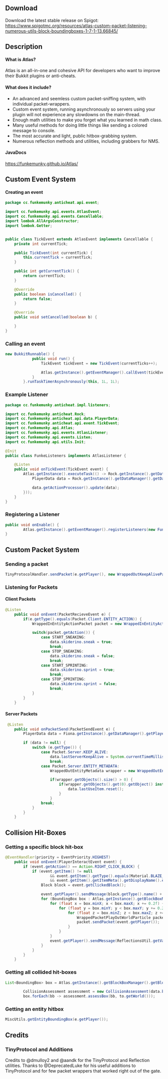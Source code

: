 ## Download
Download the latest stable release on Spigot: https://www.spigotmc.org/resources/atlas-custom-packet-listening-numerous-utils-block-boundingboxes-1-7-1-13.66845/

## Description
#### What is Atlas?
Atlas is an all-in-one and cohesive API for developers who want to improve their Bukkit plugins or anti-cheats.

#### What does it include?

* An advanced and seemless custom packet-sniffing system, with individual packet-wrappers.
* Custom event system, running asynchronously so servers using your plugin will not experience any slowdowns on the main-thread.
* Enough math utilities to make you forget what you learned in math class.
* Many useful methods for doing little things like sending a colored message to console.
* The most accurate and light, public hitbox-grabbing system.
* Numerous reflection methods and utilities, including grabbers for NMS.

#### JavaDocs
https://funkemunky.github.io/Atlas/

## Custom Event System

#### Creating an event
```java
package cc.funkemunky.anticheat.api.event;

import cc.funkemunky.api.events.AtlasEvent;
import cc.funkemunky.api.events.Cancellable;
import lombok.AllArgsConstructor;
import lombok.Getter;


public class TickEvent extends AtlasEvent implements Cancellable {
    private int currentTick;

    public TickEvent(int currentTick) {
        this.currentTick = currentTick;
    }

    public int getCurrentTick() {
        return currentTick;
    }

    @Override
    public boolean isCancelled() {
        return false;
    }

    @Override
    public void setCancelled(boolean b) {

    }
}

```

### Calling an event
```java
new BukkitRunnable() {
            public void run() {
                TickEvent tickEvent = new TickEvent(currentTicks++);

                Atlas.getInstance().getEventManager().callEvent(tickEvent);
            }
        }.runTaskTimerAsynchronously(this, 1L, 1L);
```

### Example Listener
```java
package cc.funkemunky.anticheat.impl.listeners;

import cc.funkemunky.anticheat.Rock;
import cc.funkemunky.anticheat.api.data.PlayerData;
import cc.funkemunky.anticheat.api.event.TickEvent;
import cc.funkemunky.api.Atlas;
import cc.funkemunky.api.events.AtlasListener;
import cc.funkemunky.api.events.Listen;
import cc.funkemunky.api.utils.Init;

@Init
public class FunkeListeners implements AtlasListener {

    @Listen
    public void onTickEvent(TickEvent event) {
        Atlas.getInstance().executeTask(() -> Rock.getInstance().getDataManager().getDataObjects().keySet().forEach(key -> {
            PlayerData data = Rock.getInstance().getDataManager().getDataObjects().get(key);

            data.getActionProcessor().update(data);
        }));
    }
}
```

### Registering a Listener
```java
public void onEnable() {
        Atlas.getInstance().getEventManager().registerListeners(new FunkeListeners(), this);
}
```

## Custom Packet System

### Sending a packet
```java
TinyProtocolHandler.sendPacket(e.getPlayer(), new WrappedOutKeepAlivePacket(233 + e.getPlayer().getEntityId() + 935));
```

### Listening for Packets

#### Client Packets
```java
@Listen
    public void onEvent(PacketRecieveEvent e) {
        if(e.getType().equals(Packet.Client.ENTITY_ACTION)) {
            WrappedInEntityActionPacket packet = new WrappedInEntityActionPacket(e.getPacket(), e.getPlayer());

            switch(packet.getAction()) {
                case START_SNEAKING:
                    data.skiderino.sneak = true;
                    break;
                case STOP_SNEAKING:
                    data.skiderino.sneak = false;
                    break;
                case START_SPRINTING:
                    data.skiderino.sprint = true;
                    break;
                case STOP_SPRINTING:
                    data.skiderino.sprint = false;
                    break;
            }
        }
    }
```

#### Server Packets
```java
 @Listen
    public void onPacketSend(PacketSendEvent e) {
        PlayerData data = Fiona.getInstance().getDataManager().getPlayerData(e.getPlayer());

        if (data != null) {
            switch (e.getType()) {
                case Packet.Server.KEEP_ALIVE:
                    data.lastServerKeepAlive = System.currentTimeMillis();
                    break;
                case Packet.Server.ENTITY_METADATA:
                    WrappedOutEntityMetadata wrapper = new WrappedOutEntityMetadata(e.getPacket(), e.getPlayer());

                    if(wrapper.getObjects().size() > 0) {
                        if(wrapper.getObjects().get(0).getObject() instanceof Byte && (data.isUsingItem = ((Byte) wrapper.getObjects().get(0).getObject()) % 0x5 == 1)) {
                            data.lastUseItem.reset();
                        }
                    }
                break;
			}
        }
    }
```

## Collision Hit-Boxes

### Getting a specific block hit-box
```java
@EventHandler(priority = EventPriority.HIGHEST)
    public void onEvent(PlayerInteractEvent event) {
        if (event.getAction() == Action.RIGHT_CLICK_BLOCK) {
            if (event.getItem() != null
                    && event.getItem().getType().equals(Material.BLAZE_ROD)
                    && event.getItem().getItemMeta().getDisplayName().equalsIgnoreCase(Color.Red + "Magic Box Wand")) {
                Block block = event.getClickedBlock();

                event.getPlayer().sendMessage(block.getType().name() + "'s Data: " + block.getData());
                for (BoundingBox box : Atlas.getInstance().getBlockBoxManager().getBlockBox().getSpecificBox(block.getLocation())) {
                    for (float x = box.minX; x < box.maxX; x += 0.2f) {
                        for (float y = box.minY; y < box.maxY; y += 0.2f) {
                            for (float z = box.minZ; z < box.maxZ; z += 0.2f) {
                                WrappedPacketPlayOutWorldParticle packet = new WrappedPacketPlayOutWorldParticle(WrappedEnumParticle.FLAME, true, x, y, z, 0f, 0f, 0f, 0f, 1, null);
                                packet.sendPacket(event.getPlayer());
                            }
                        }
                    }
                    event.getPlayer().sendMessage(ReflectionsUtil.getVanillaBlock(event.getClickedBlock()).getClass().getSimpleName() + ": " + box.toString());
                }
            }
        }
    }
```

### Getting all collided hit-boxes
```java
List<BoundingBox> box = Atlas.getInstance().getBlockBoxManager().getBlockBox().getCollidingBoxes(to.getWorld(), data.boundingBox.grow(0.5f, 0.1f, 0.5f).subtract(0, 0.5f, 0, 0, 0, 0));

        CollisionAssessment assessment = new CollisionAssessment(data.boundingBox, data);
        box.forEach(bb -> assessment.assessBox(bb, to.getWorld()));
```

### Getting an entity hitbox
```java
MiscUtils.getEntityBoundingBox(e.getPlayer());
```
[Latest]: https://github.com/funkemunky/Atlas/releases "Download Latest"

## Credits

### TinyProtocol and Additions
Credits to @dmulloy2 and @aandk for the TinyProtocol and Reflection utilities. Thanks to @DeprecatedLuke for his useful additions to TinyProtocol and for few packet wrappers that worked right out of the gate.
